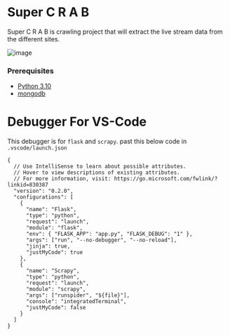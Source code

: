 # Super C R A B
Super C R A B is crawling project that will extract the live stream data from the different sites.

![image](https://github.com/Antony-M1/super-crab/assets/96291963/049b7e80-2711-4076-ba32-de84fe7eb723)


### Prerequisites
* [Python 3.10](https://www.python.org/downloads/)
* [mongodb](https://github.com/Antony-M1/mongodb-docker)

# Debugger For VS-Code
This debugger is for `flask` and `scrapy`.
past this below code in `.vscode/launch.json`

```
{
  // Use IntelliSense to learn about possible attributes.
  // Hover to view descriptions of existing attributes.
  // For more information, visit: https://go.microsoft.com/fwlink/?linkid=830387
  "version": "0.2.0",
  "configurations": [
    {
      "name": "Flask",
      "type": "python",
      "request": "launch",
      "module": "flask",
      "env": { "FLASK_APP": "app.py", "FLASK_DEBUG": "1" },
      "args": ["run", "--no-debugger", "--no-reload"],
      "jinja": true,
      "justMyCode": true
    },
    {
      "name": "Scrapy",
      "type": "python",
      "request": "launch",
      "module": "scrapy",
      "args": ["runspider", "${file}"],
      "console": "integratedTerminal",
      "justMyCode": false
    }
  ]
}

```
